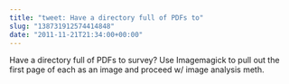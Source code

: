 ```yaml
---
title: "tweet: Have a directory full of PDFs to"
slug: "138731912574414848"
date: "2011-11-21T21:34:00+00:00"
---
```

Have a directory full of PDFs to survey? Use Imagemagick to pull out the first page of each as an image and proceed w/ image analysis meth.